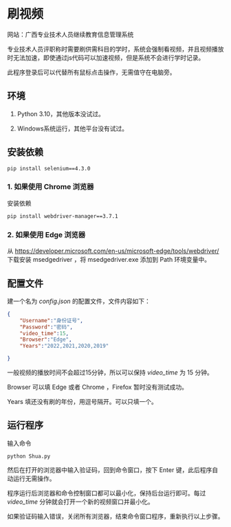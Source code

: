 # 刷视频
网站：广西专业技术人员继续教育信息管理系统

专业技术人员评职称时需要刷供需科目的学时，系统会强制看视频，并且视频播放时无法加速，即使通过js代码可以加速视频，但是系统不会进行学时记录。

此程序登录后可以代替所有鼠标点击操作，无需值守在电脑旁。

## 环境

1. Python 3.10，其他版本没试过。

2. Windows系统运行，其他平台没有试过。

## 安装依赖

```
pip install selenium==4.3.0
```

### 1. 如果使用 Chrome 浏览器

安装依赖

```
pip install webdriver-manager==3.7.1
```
### 2. 如果使用 Edge 浏览器

从 https://developer.microsoft.com/en-us/microsoft-edge/tools/webdriver/ 下载安装 msedgedriver ，将 msedgedriver.exe 添加到 Path 环境变量中。


## 配置文件
建一个名为 _config.json_ 的配置文件，文件内容如下：

```json
{
    "Username":"身份证号",
    "Password":"密码",
    "video_time":15,
    "Browser":"Edge",
    "Years":"2022,2021,2020,2019"

}
```
一般视频的播放时间不会超过15分钟，所以可以保持 _video_time_ 为 15 分钟。

Browser 可以填 Edge 或者 Chrome ，Firefox 暂时没有测试成功。

Years 填还没有刷的年份，用逗号隔开。可以只填一个。

## 运行程序
输入命令
```
python Shua.py
```
然后在打开的浏览器中输入验证码，回到命令窗口，按下 Enter 键，此后程序自动运行无需操作。

程序运行后浏览器和命令控制窗口都可以最小化，保持后台运行即可。每过 _video_time_ 分钟就会打开一个新的视频窗口并最小化。

如果验证码输入错误，关闭所有浏览器，结束命令窗口程序，重新执行以上步骤。